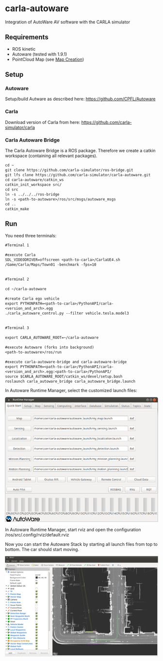 # carla-autoware
Integration of AutoWare AV software with the CARLA simulator

## Requirements

- ROS kinetic
- Autoware (tested with 1.9.1)
- PointCloud Map (see [Map Creation](docs/map_creation.md))


## Setup

### Autoware

Setup/build Autware as described here: https://github.com/CPFL/Autoware

### Carla

Download version of Carla from here: https://github.com/carla-simulator/carla


### Carla Autoware Bridge

The Carla Autoware Bridge is a ROS package. Therefore we create a catkin workspace (containing all relevant packages).

    cd ~
    git clone https://github.com/carla-simulator/ros-bridge.git
    git lfs clone https://github.com/carla-simulator/carla-autoware.git
    cd carla-autoware/catkin_ws
    catkin_init_workspace src/
    cd src
    ln -s ../../../ros-bridge
    ln -s <path-to-autoware>/ros/src/msgs/autoware_msgs
    cd ..
    catkin_make

## Run

You need three terminals:

    #Terminal 1

    #execute Carla
    SDL_VIDEODRIVER=offscreen <path-to-carla>/CarlaUE4.sh /Game/Carla/Maps/Town01 -benchmark -fps=10


    #Terminal 2

    cd ~/carla-autoware

    #create Carla ego vehicle
    export PYTHONPATH=<path-to-carla>/PythonAPI/carla-<version_and_arch>.egg
    ./carla_autoware_control.py --filter vehicle.tesla.model3


    #Terminal 3

    export CARLA_AUTOWARE_ROOT=~/carla-autoware
    
    #execute Autoware (forks into background)
    <path-to-autoware>/ros/run

    #execute carla-autoware-bridge and carla-autoware-bridge
    export PYTHONPATH=<path-to-carla>/PythonAPI/carla-<version_and_arch>.egg:<path-to-carla>/PythonAPI/
    source $CARLA_AUTOWARE_ROOT/catkin_ws/devel/setup.bash
    roslaunch carla_autoware_bridge carla_autoware_bridge.launch
    
In Autoware Runtime Manager, select the customized launch files:

![Autoware Runtime Manager Settings](docs/images/autoware-runtime-manager-settings.png)

In Autoware Runtime Manager, start rviz and open the configuration <autoware-dir>/ros/src/.config/rviz/default.rviz

Now you can start the Autoware Stack by starting all launch files from top to bottom. The car should start moving.

![Autoware Runtime Manager Settings](docs/images/autoware-rviz-carla-town01-running.png)

